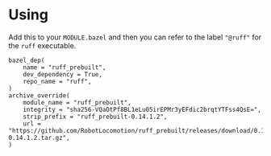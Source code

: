 <!-- SPDX-License-Identifier: MIT -->

# Using

Add this to your `MODULE.bazel` and then you can refer to the label `"@ruff"`
for the `ruff` executable.


```bzl
bazel_dep(
    name = "ruff_prebuilt",
    dev_dependency = True,
    repo_name = "ruff",
)
archive_override(
    module_name = "ruff_prebuilt",
    integrity = "sha256-VQaOtPf8BL1eLu05irEPMr3yEFdic2brqtYTFss4QsE=",
    strip_prefix = "ruff_prebuilt-0.14.1.2",
    url = "https://github.com/RobotLocomotion/ruff_prebuilt/releases/download/0.14.1.2/ruff_prebuilt-0.14.1.2.tar.gz",
)
```
